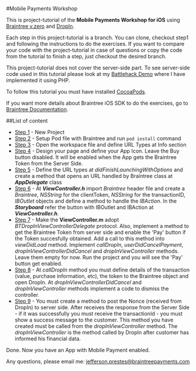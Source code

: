 #Mobile Payments Workshop

This is project-tutorial of the **Mobile Payments Workshop for iOS** using [Braintree v.zero](https://www.braintreepayments.com/v.zero) and [DropIn](https://developers.braintreepayments.com/ios+php/guides/drop-in).

Each step in this project-tutorial is a branch. You can clone, checkout step1 and following the instructions to do the exercises. If you want to compare your code with the project-tutorial in case of questions or copy the code from the tutorial to finish a step, just checkout the desired branch.

This project-tutorial does not cover the server-side part. To see server-side code used in this tutorial please look at my [Battlehack Demo](https://github.com/jeffprestes/bhdemo) where I have implemented it using PHP.

To follow this tutorial you must have installed [CocoaPods](https://guides.cocoapods.org/using/getting-started.html). 

If you want more details about Braintree iOS SDK to do the exercises, go to [Braintree Documentation](https://developers.braintreepayments.com/ios+php/start/hello-client).

  
##List of content

* [Step 1](https://github.com/jeffprestes/iOSVZeroDemo/tree/step1) - New Project
* [Step 2](https://github.com/jeffprestes/iOSVZeroDemo/tree/step2) - Setup Pod file with Braintree and run ``pod install`` command
* [Step 3](https://github.com/jeffprestes/iOSVZeroDemo/tree/step3) - Open the workspace file and define URL Types at Info section
* [Step 4](https://github.com/jeffprestes/iOSVZeroDemo/tree/step4) - Design your page and define your App Icon. Leave the Buy button disabled. It will be enabled when the App gets the Braintree Token from the Server Side.
* [Step 5](https://github.com/jeffprestes/iOSVZeroDemo/tree/step5) - Define the URL types at _didFinishLaunchingWithOptions_ and create a method that opens an URL handled by Braintree class at ***AppDelegate*** class
* [Step 6](https://github.com/jeffprestes/iOSVZeroDemo/tree/step6) - At ***ViewController.h*** import *Braintree* header file and create a *Braintree*, *NSString* for the clientToken, *NSString* for the transactionID, *IBOutlet* objects and define a method to handle the *IBAction*. In the ***Storyboard*** refer the button with IBOutlet and IBAction at ***ViewController.h***.
* [Step 7](https://github.com/jeffprestes/iOSVZeroDemo/tree/step7) - Make the **ViewController.m** adopt *BTDropInViewControllerDelegate* protocol. Also, implement a method to get the Braintree Token from server side and enable the 'Pay' button if the Token succesfully obtained. Add a call to this method into *viewDidLoad* method. Implement *callDropIn*, *userDidCancelPayment*,  *dropInViewControllerDidCancel* and *dropInViewController* methods. Leave them empty for now. Run the project and you will see the 'Pay' button get enabled.
* [Step 8](https://github.com/jeffprestes/iOSVZeroDemo/tree/step8) - At *callDropIn* method you must define details of the transaction (value, purchase information, etc), the token to the Braintree object and open DropIn. At *dropInViewControllerDidCancel* and *dropInViewController* methods implement a code to dismiss the controller.
* [Step 9](https://github.com/jeffprestes/iOSVZeroDemo/tree/step9) - You must create a method to post the Nonce (received from DropIn) to server side. After receives the response from the Server Side - if it was successfully you must receive the transactionId - you must show a success message to the customer. This method you have created must be called from the *dropInViewController* method. The *dropInViewController* is the method called by DropIn after customer has informed his financial data.

Done.
Now you have an App with Mobile Payment enabled.

Any questions, please email me: <jefferson.prestes@braintreepayments.com>